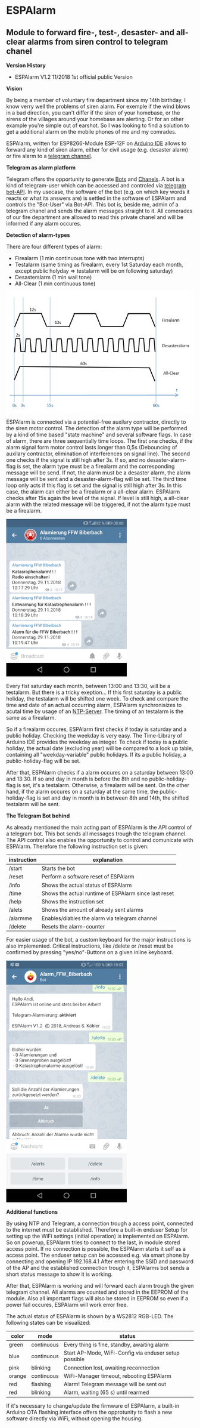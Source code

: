 # ESPAlarm
## Module to forward fire-, test-, desaster- and all-clear alarms from siren control to telegram chanel

**Version History**

- ESPAlarm V1.2  11/2018  1st official public Version

**Vision**

By being a member of voluntary fire department since my 14th birthday, I know verry well the problems of siren alarm. For exemple if the wind blows in a bad direction, you can't differ if the siren of your homebase, or the sirens of the villages around your homebase are alerting. Or for an other example you're simple out of earshot.
So I was looking to find a solution to get a additional alarm on the mobile phones of me and my comrades.

ESPAlarm, written for ESP8266-Module ESP-12F on [Arduino IDE](https://www.arduino.cc/en/Main/Software) allows to forward any kind of siren alarm, either for civil usage (e.g. desaster alarm) or fire alarm to a [telegram channel](https://telegram.org/).


**Telegram as alarm platform**

Telegram offers the opportunity to generate [Bots](https://core.telegram.org/bots/faq) and [Chanels](https://telegram.org/faq_channels).
A bot is a kind of telegram-user which can be accessed and controled via [telegram bot-API](https://core.telegram.org/bots). In my usecase, the software of the bot (e.g. on which key words it reacts or what its answers are) is settled in the software of ESPAlarm and controls the "Bot-User" via Bot-API. This bot is, beside me, admin of a telegram chanel and sends the alarm messages straight to it. All comerades of our fire department are allowed to read this private chanel and will be informed if any alarm occures.


**Detection of alarm-types**

There are four different types of alarm:
- Firealarm (1 min continuous tone with two interrupts)
- Testalarm (same timing as firealarm, every 1st Saturday each month, except public holyday => testalarm will be on following saturday)
- Desasterslarm (1 min wail tone)
- All-Clear (1 min continuous tone)

![Siren timing](/images/siren_timing.jpg)

ESPAlarm is connected via a potential-free auxilary contractor, directly to the siren motor control. The detection of the alarm type will be performed by a kind of time based "state machine" and several software flags. In case of alarm, there are three sequentially time loops. The first one checks, if the alarm signal form motor control lasts longer than 0,5s (Debouncing of auxilary contractor, elimination of interferences on signal line). The second one checks if the signal is still high after 3s. If so, and no desaster-alarm-flag is set, the alarm type must be a firealarm and the corresponding message will be send. If not, the alarm must be a desaster alarm, the alarm message will be sent and a desaster-alarm-flag will be set. The third time loop only acts if this flag is set and the signal is still high after 3s. In this case, the alarm can either be a firealarm or a all-clear alarm. ESPAlarm checks after 15s again the level of the signal. If level is still high, a all-clear alarm with the related message will be triggered, if not the alarm type must be a firealarm.

![Telegram Chanel](/images/channel.jpg)

Every fist saturday each month, between 13:00 and 13:30, will be a testalarm. But there is a tricky exeption... If this first saturday is a public holiday, the testalarm will be shifted one week. To check and compare the time and date of an actual occurring alarm, ESPAlarm synchronisizes to acutal time by usage of an [NTP-Server](https://www.pool.ntp.org/zone/@). The timing of an testalarm is the same as a firealarm.

So if a firealarm occures, ESPAlarm first checks if today is saturday and a public holiday. Checking the weekday is very easy. The Time-Library of Arduino IDE provides the weekday as integer. To check if today is a public holiday, the actual date (excluding year) will be compared to a look up table, containing all "weekday-variable" public holidays. If its a public holiday, a public-holiday-flag will be set.

After that, ESPAlarm checks if a alarm occures on a saturday between 13:00 and 13:30. If so and day in month is before the 8th and no public-holiday-flag is set, it's a testalarm. Otherwise, a firealarm will be sent.
On the other hand, if the alarm occures on a saturday at the same time, the public-holiday-flag is set and day in month is in between 8th and 14th, the shifted testalarm will be sent.

**The Telegram Bot behind**

As already mentioned the main acting part of ESPAlarm is the API control of a telegram bot. This bot sends all messages trough the telegram channel. 
The API control also enables the opportunity to control and comunicate with ESPAlarm. Therefore the following instruction set is given:

| instruction| explanation                                           |
|------------|-------------------------------------------------------|
| /start     | Starts the bot                                        |
| /reset     | Perform a software reset of ESPAlarm                  |
| /info      | Shows the actual status of ESPAlarm                   |
| /time      | Shows the actual runtime of ESPAlarm since last reset |
| /help      | Shows the instruction set                             |
| /alets     | Shows the amount of already sent alarms               |
| /alarmme   | Enables/diables the alarm via telegram channel        |
| /delete    | Resets the alarm-counter                              |

For easier usage of the bot, a custom keyboard for the major instructions is also implemented. Critical instructions, like /delete or /reset must be confirmed by pressing "yes/no"-Buttons on a given inline keyboard.

![Telegram Bot](/images/bot.jpg)

**Additional functions**

By using NTP and Telegram, a connection trough a access point, connected to the internet must be established. Therefore a built-in enduser Setup for setting up the WiFi settings (initial operation) is implemented on ESPAlarm. So on powerup, ESPAlarm tries to connect to the last, in module stored access point. If no connection is possible, the ESPAlarm starts it self as a access point. The enduser setup can be accessed e.g. via smart phone by connecting and opening IP 192.168.4.1
After entering the SSID and password of the AP and the established connection trough it, ESPAlarms bot sends a short status message to show it is working.

After that, ESPAlarm is working and will forward each alarm trough the given telegram channel. All alarms are counted and stored in the EEPROM of the module. Also all important flags will also be stored in EEPROM so even if a power fail occures, ESPAlarm will work error free.

The actual status of ESPAlarm is shown by a WS2812 RGB-LED. The following states can be visualized:

| color | mode | status |
|-------|------|--------|
| green | continuous | Every thing is fine, standby, awaiting alarm |
| blue | continuous | Start AP-Mode, WiFi-Config via enduser setup possible |
| pink | blinking | Connection lost, awaiting reconnection |
| orange | continuous | WiFi-Manager timeout, rebooting ESPAlarm |
| red | flashing | Alarm! Telegram message will be sent out |
| red | blinking | Alarm, waiting (65 s) until rearmed |

If it's necessary to change/update the firmware of ESPAlarm, a built-in Arduino OTA flashing interface offers the opprotunity to flash a new software directly via WiFi, without opening the housing.

